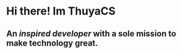 <h1>Hi there! Im ThuyaCS</h1>
<h2>An <b><i>inspired developer</i></b> with a sole mission to make technology great.</h2>
